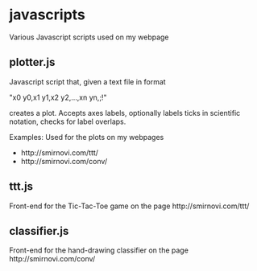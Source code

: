 # javascripts
Various Javascript scripts used on my webpage

<h2>plotter.js</h2>
Javascript script that, given a text file in format 

"x0 y0,x1 y1,x2 y2,...,xn yn,;!"

creates a plot. Accepts axes labels, optionally labels ticks in scientific notation, checks for label overlaps.

Examples: Used for the plots on my webpages
<ul>
  <li>http://smirnovi.com/ttt/</li>
  <li>http://smirnovi.com/conv/</li>
</ul>

<h2> ttt.js </h2>
Front-end for the Tic-Tac-Toe game on the page
http://smirnovi.com/ttt/


<h2> classifier.js </h2>
Front-end for the hand-drawing classifier on the page
http://smirnovi.com/conv/
